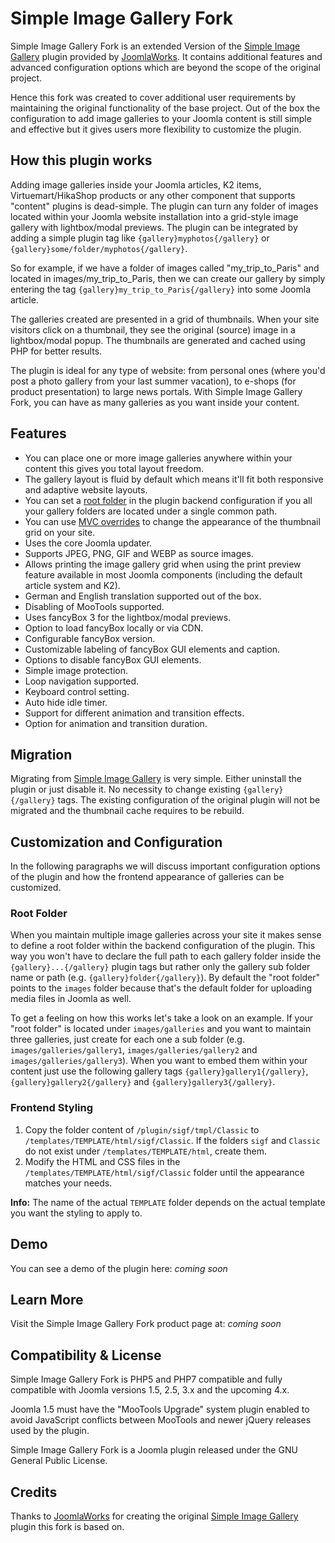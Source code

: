 # Simple Image Gallery Fork
Simple Image Gallery Fork is an extended Version of the [Simple Image Gallery](https://github.com/joomlaworks/simple-image-gallery) plugin provided by [JoomlaWorks](https://www.joomlaworks.net). It contains additional features and advanced configuration options which are beyond the scope of the original project.

Hence this fork was created to cover additional user requirements by maintaining the original functionality of the base project. Out of the box the configuration to add image galleries to your Joomla content is still simple and effective but it gives users more flexibility to customize the plugin. 

## How this plugin works
Adding image galleries inside your Joomla articles, K2 items, Virtuemart/HikaShop products or any other component that supports "content" plugins is dead-simple. The plugin can turn any folder of images located within your Joomla website installation into a grid-style image gallery with lightbox/modal previews. The plugin can be integrated by adding a simple plugin tag like `{gallery}myphotos{/gallery}` or `{gallery}some/folder/myphotos{/gallery}`.

So for example, if we have a folder of images called "my_trip_to_Paris" and located in images/my_trip_to_Paris, then we can create our gallery by simply entering the tag `{gallery}my_trip_to_Paris{/gallery}` into some Joomla article.

The galleries created are presented in a grid of thumbnails. When your site visitors click on a thumbnail, they see the original (source) image in a lightbox/modal popup. The thumbnails are generated and cached using PHP for better results.

The plugin is ideal for any type of website: from personal ones (where you'd post a photo gallery from your last summer vacation), to e-shops (for product presentation) to large news portals. With Simple Image Gallery Fork, you can have as many galleries as you want inside your content.

## Features
- You can place one or more image galleries anywhere within your content this gives you total layout freedom.
- The gallery layout is fluid by default which means it'll fit both responsive and adaptive website layouts.
- You can set a [root folder](https://github.com/thexmanxyz/simple-image-gallery-fork#root-folder) in the plugin backend configuration if you all your gallery folders are located under a single common path.
- You can use [MVC overrides](https://github.com/thexmanxyz/simple-image-gallery-fork#frontend-styling) to change the appearance of the thumbnail grid on your site.
- Uses the core Joomla updater.
- Supports JPEG, PNG, GIF and WEBP as source images.
- Allows printing the image gallery grid when using the print preview feature available in most Joomla components (including the default article system and K2).
- German and English translation supported out of the box.
- Disabling of MooTools supported.
- Uses fancyBox 3 for the lightbox/modal previews.
- Option to load fancyBox locally or via CDN.
- Configurable fancyBox version.
- Customizable labeling of fancyBox GUI elements and caption.
- Options to disable fancyBox GUI elements.
- Simple image protection.
- Loop navigation supported.
- Keyboard control setting.
- Auto hide idle timer.
- Support for different animation and transition effects.
- Option for animation and transition duration.

## Migration
Migrating from [Simple Image Gallery](https://github.com/joomlaworks/simple-image-gallery) is very simple. Either uninstall the plugin or just disable it. No necessity to change existing `{gallery}{/gallery}` tags. The existing configuration of the original plugin will not be migrated and the thumbnail cache requires to be rebuild.

## Customization and Configuration
In the following paragraphs we will discuss important configuration options of the plugin and how the frontend appearance of galleries can be customized.

### Root Folder
When you maintain multiple image galleries across your site it makes sense to define a root folder within the backend configuration of the plugin. This way you won't have to declare the full path to each gallery folder inside the `{gallery}...{/gallery}` plugin tags but rather only the gallery sub folder name or path (e.g. `{gallery}folder{/gallery}`). By default the "root folder" points to the `images` folder because that's the default folder for uploading media files in Joomla as well. 

To get a feeling on how this works let's take a look on an example. If your "root folder" is located under `images/galleries` and you want to maintain three galleries, just create for each one a sub folder (e.g. `images/galleries/gallery1`, `images/galleries/gallery2` and `images/galleries/gallery3`). When you want to embed them within your content just use the following gallery tags `{gallery}gallery1{/gallery}`, `{gallery}gallery2{/gallery}` and `{gallery}gallery3{/gallery}`.

### Frontend Styling
1. Copy the folder content of `/plugin/sigf/tmpl/Classic` to `/templates/TEMPLATE/html/sigf/Classic`. If the folders `sigf` and `Classic` do not exist under `/templates/TEMPLATE/html`, create them.
2. Modify the HTML and CSS files in the `/templates/TEMPLATE/html/sigf/Classic` folder until the appearance matches your needs.

**Info:** The name of the actual `TEMPLATE` folder depends on the actual template you want the styling to apply to.

## Demo
You can see a demo of the plugin here: *coming soon*

## Learn More
Visit the Simple Image Gallery Fork product page at: *coming soon*

## Compatibility & License
Simple Image Gallery Fork is PHP5 and PHP7 compatible and fully compatible with Joomla versions 1.5, 2.5, 3.x and the upcoming 4.x.

Joomla 1.5 must have the "MooTools Upgrade" system plugin enabled to avoid JavaScript conflicts between MooTools and newer jQuery releases used by the plugin.

Simple Image Gallery Fork is a Joomla plugin released under the GNU General Public License.

## Credits
Thanks to [JoomlaWorks](https://www.joomlaworks.net) for creating the original [Simple Image Gallery](https://github.com/joomlaworks/simple-image-gallery) plugin this fork is based on. 
